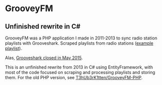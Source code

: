 # GrooveyFM
## Unfinished rewrite in C# #

GrooveyFM was a PHP application I made in 2011-2013 to sync radio station playlists with Grooveshark. Scraped playlists from radio stations ([example playlist](http://www.mediabase.com/whatsong/whatsong.asp?var_s=087082087068045070077)). 

Alas, [Grooveshark closed in May 2015](http://www.inquisitr.com/2056893/grooveshark-forced-to-close-due-to-courts-ruling/).

This is an unfinished rewrite from 2013 in C# using EntityFramework, with most of the code focused on scraping and processing playlists and storing them. For the old PHP version, see [T3hUb3rK1tten/GrooveyFM-PHP](https://github.com/T3hUb3rK1tten/GrooveyFM-PHP).
